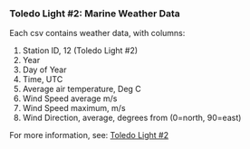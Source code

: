 ### Toledo Light #2: Marine Weather Data

Each csv contains weather data, with columns:

1. Station ID, 12 (Toledo Light #2)
2. Year
3. Day of Year
4. Time, UTC
5. Average air temperature, Deg C
6. Wind Speed average m/s
7. Wind Speed maximum, m/s
8. Wind Direction, average, degrees from (0=north, 90=east)

For more information, see: [Toledo Light #2](https://www.glerl.noaa.gov/metdata/tol2/)
